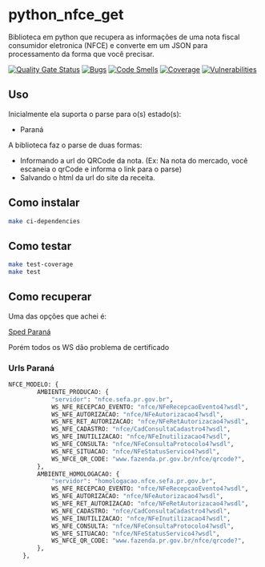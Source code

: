 # python_nfce_get

Biblioteca em python que recupera as informações de uma nota fiscal consumidor eletronica (NFCE) e converte em um JSON para processamento da forma que você precisar.

[![Quality Gate Status](https://sonarcloud.io/api/project_badges/measure?project=9b6a84d1-544b-4413-8c39-bb02a0de21ea&metric=alert_status)](https://sonarcloud.io/dashboard?id=9b6a84d1-544b-4413-8c39-bb02a0de21ea)
[![Bugs](https://sonarcloud.io/api/project_badges/measure?project=9b6a84d1-544b-4413-8c39-bb02a0de21ea&metric=bugs)](https://sonarcloud.io/dashboard?id=9b6a84d1-544b-4413-8c39-bb02a0de21ea)
[![Code Smells](https://sonarcloud.io/api/project_badges/measure?project=9b6a84d1-544b-4413-8c39-bb02a0de21ea&metric=code_smells)](https://sonarcloud.io/dashboard?id=9b6a84d1-544b-4413-8c39-bb02a0de21ea)
[![Coverage](https://sonarcloud.io/api/project_badges/measure?project=9b6a84d1-544b-4413-8c39-bb02a0de21ea&metric=coverage)](https://sonarcloud.io/dashboard?id=9b6a84d1-544b-4413-8c39-bb02a0de21ea)
[![Vulnerabilities](https://sonarcloud.io/api/project_badges/measure?project=9b6a84d1-544b-4413-8c39-bb02a0de21ea&metric=vulnerabilities)](https://sonarcloud.io/dashboard?id=9b6a84d1-544b-4413-8c39-bb02a0de21ea)

## Uso

Inicialmente ela suporta o parse para o(s) estado(s):

- Paraná

A biblioteca faz o parse de duas formas:

- Informando a url do QRCode da nota. (Ex: Na nota do mercado, você escaneia o qrCode e informa o link para o parse)
- Salvando o html da url do site da receita.

## Como instalar

```bash
make ci-dependencies
```

## Como testar

```bash
make test-coverage
make test
```

## Como recuperar

Uma das opções que achei é:

[Sped Paraná](http://www.sped.fazenda.pr.gov.br/modules/conteudo/conteudo.php?conteudo=97)

Porém todos os WS dão problema de certificado

### Urls Paraná

```python
NFCE_MODELO: {
        AMBIENTE_PRODUCAO: {
            "servidor": "nfce.sefa.pr.gov.br",
            WS_NFE_RECEPCAO_EVENTO: "nfce/NFeRecepcaoEvento4?wsdl",
            WS_NFE_AUTORIZACAO: "nfce/NFeAutorizacao4?wsdl",
            WS_NFE_RET_AUTORIZACAO: "nfce/NFeRetAutorizacao4?wsdl",
            WS_NFE_CADASTRO: "nfce/CadConsultaCadastro4?wsdl",
            WS_NFE_INUTILIZACAO: "nfce/NFeInutilizacao4?wsdl",
            WS_NFE_CONSULTA: "nfce/NFeConsultaProtocolo4?wsdl",
            WS_NFE_SITUACAO: "nfce/NFeStatusServico4?wsdl",
            WS_NFCE_QR_CODE: "www.fazenda.pr.gov.br/nfce/qrcode?",
        },
        AMBIENTE_HOMOLOGACAO: {
            "servidor": "homologacao.nfce.sefa.pr.gov.br",
            WS_NFE_RECEPCAO_EVENTO: "nfce/NFeRecepcaoEvento4?wsdl",
            WS_NFE_AUTORIZACAO: "nfce/NFeAutorizacao4?wsdl",
            WS_NFE_RET_AUTORIZACAO: "nfce/NFeRetAutorizacao4?wsdl",
            WS_NFE_CADASTRO: "nfce/CadConsultaCadastro4?wsdl",
            WS_NFE_INUTILIZACAO: "nfce/NFeInutilizacao4?wsdl",
            WS_NFE_CONSULTA: "nfce/NFeConsultaProtocolo4?wsdl",
            WS_NFE_SITUACAO: "nfce/NFeStatusServico4?wsdl",
            WS_NFCE_QR_CODE: "www.fazenda.pr.gov.br/nfce/qrcode?",
        },
    },
```
